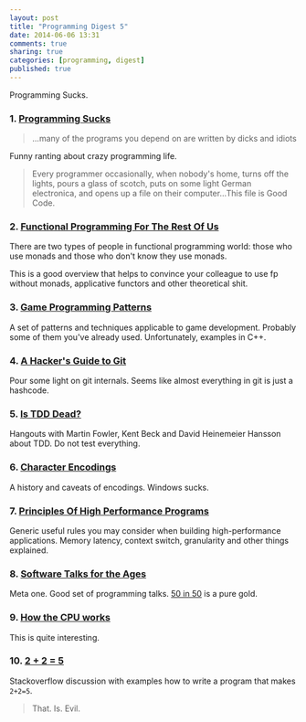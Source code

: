 ```yaml
---
layout: post
title: "Programming Digest 5"
date: 2014-06-06 13:31
comments: true
sharing: true
categories: [programming, digest]
published: true
---
```


Programming Sucks.

<!-- more -->

### 1. [Programming Sucks](http://stilldrinking.org/programming-sucks)

> ...many of the programs you depend on are written by dicks and idiots

Funny ranting about crazy programming life.

> Every programmer occasionally, when nobody's home, turns off the lights, pours a glass of scotch, puts on some light German electronica, and opens up a file on their computer...This file is Good Code.

### 2. [Functional Programming For The Rest Of Us](http://www.defmacro.org/ramblings/fp.html)

There are two types of people in functional programming world:
those who use monads and those who don't know they use monads.

This is a good overview that helps to convince your colleague to use fp without monads, applicative functors and other theoretical shit.

### 3. [Game Programming Patterns](http://gameprogrammingpatterns.com/)

A set of patterns and techniques applicable to game development. Probably some of them you've already used. Unfortunately, examples in C++. 

### 4. [A Hacker's Guide to Git](http://wildlyinaccurate.com/a-hackers-guide-to-git)

Pour some light on git internals. Seems like almost everything in git is just a hashcode.

### 5. [Is TDD Dead?](http://martinfowler.com/articles/is-tdd-dead/)

Hangouts with Martin Fowler, Kent Beck and David Heinemeier Hansson about TDD. Do not test everything.

### 6. [Character Encodings](http://blog.gatunka.com/2014/04/25/character-encodings-for-modern-programmers/)

A history and caveats of encodings. Windows sucks.

### 7. [Principles Of High Performance Programs](http://blog.libtorrent.org/2012/12/principles-of-high-performance-programs/)

Generic useful rules you may consider when building high-performance applications. Memory latency, context switch, granularity and other things explained.

### 8. [Software Talks for the Ages](http://pchristensen.com/blog/articles/software-talks-for-the-ages/)

Meta one. Good set of programming talks.
[50 in 50](http://vimeo.com/25958308) is a pure gold.

### 9. [How the CPU works](https://www.youtube.com/watch?v=cNN_tTXABUA)

This is quite interesting.

### 10. [2 + 2 = 5](http://codegolf.stackexchange.com/questions/28786/write-a-program-that-makes-2-2-5)

Stackoverflow discussion with examples how to write a program that makes `2+2=5`.

> That. Is. Evil.
